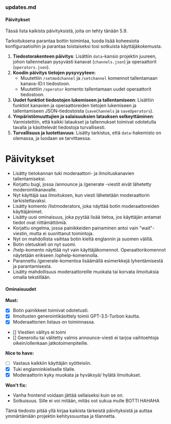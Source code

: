 
### updates.md

#### Päivitykset

Tässä lista kaikista päivityksistä, joita on tehty tänään 5.9. 

Tarkoituksena parantaa bottin toimintaa, tuoda lisää koheesiota konfiguraatioihin ja parantaa toistaiseksi tosi sotkuista käyttäjäkokemusta.

1. **Tiedostorakenteen päivitys**: Lisättiin `data`-kansio projektin juureen, johon tallennetaan pysyvästi kanavat (`channels.json`) ja operaattorit (`operators.json`).
2. **Koodin päivitys tietojen pysyvyyteen**:
   - Muutettiin `/setmodchannel` ja `/setchannel` komennot tallentamaan kanava-ID:t tiedostoon.
   - Muutettiin `/operator` komento tallentamaan uudet operaattorit tiedostoon.
3. **Uudet funktiot tiedostojen lukemiseen ja tallentamiseen**: Lisättiin funktiot kanavien ja operaattoreiden tietojen lukemiseen ja tallentamiseen JSON-tiedostoista (`saveChannels` ja `saveOperators`).
4. **Ympäristömuuttujien ja salaisuuksien latauksen selkeyttäminen**: Varmistettiin, että kaikki lataukset ja tallennukset toimivat odotetulla tavalla ja käsittelevät tiedostoja turvallisesti.
5. **Turvallisuus ja luotettavuus**: Lisätty tarkistus, että `data`-hakemisto on olemassa, ja luodaan se tarvittaessa.
   
# Päivitykset

- Lisätty tietokannan tuki moderaattori- ja ilmoituskanavien tallentamiseksi.
- Korjattu bugi, jossa /announce ja /generate -viestit eivät lähetetty moderointikanavalle.
- Nyt käyttäjä saa ilmoituksen, kun viesti lähetetään moderaattorin tarkistettavaksi.
- Lisätty komento /listmoderators, joka näyttää botin moderaattoreiden käyttäjänimet.
- Lisätty uusi ominaisuus, joka pyytää lisää tietoa, jos käyttäjän antamat tiedot ovat riittämättömiä.
- Korjattu ongelma, jossa painikkeiden painaminen antoi vain "wait"-viestin, mutta ei suorittanut toimintoja.
- Nyt on mahdollista vaihtaa botin kieltä englannin ja suomen välillä.
- Botin oletuskieli on nyt suomi.
- /help-komento näyttää nyt vain käyttäjäkomennot. Operaattorikomennot näytetään erikseen /ophelp-komennolla.
- Parannettu /generate-komentoa lisäämällä esimerkkejä lyhentämisestä ja parantamisesta.
- Lisätty mahdollisuus moderaattoreille muokata tai korvata ilmoituksia omalla tekstillään.

#### Ominaisuudet

**Must:**
- [X] Botin painikkeet toimivat odotetusti.
- [X] Ilmoitusten generointikäsittely toimii GPT-3.5-Turbon kautta.
- [X] Moderaattorien listaus on toiminnassa.
- [] Viestien välitys ei toimi
- [] Generoitu tai välitetty valmis announce-viesti ei tarjoa vaihtoehtoja oikein/ollenkaan jatkotoimenpiteille.

**Nice to have:**
- [ ] Vastaus kaikkiin käyttäjän syötteisiin.
- [X] Tuki englanninkieliselle tilalle.
- [X] Moderaattorin kyky muokata ja hyväksyä/ hylätä ilmoitukset.

**Won't fix:**
- Vanha frontend voidaan jättää sellaiseksi kuin se on.
- Sotkuisuus. Sille ei voi mitään, mitäs oot sukua mulle BOTTI HAHAHA

Tämä tiedosto pitää yllä kirjaa kaikista tärkeistä päivityksistä ja auttaa ymmärtämään projektin kehityssuuntaa ja tilannetta.
